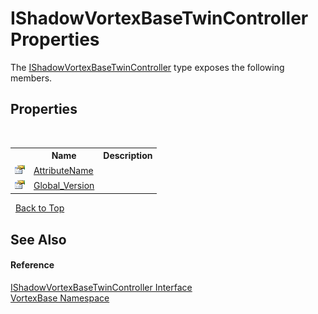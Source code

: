 # IShadowVortexBaseTwinController Properties
 

The <a href="T_VortexBase_IShadowVortexBaseTwinController.md">IShadowVortexBaseTwinController</a> type exposes the following members.


## Properties
&nbsp;<table><tr><th></th><th>Name</th><th>Description</th></tr><tr><td>![Public property](media/pubproperty.gif "Public property")</td><td><a href="P_VortexBase_IShadowVortexBaseTwinController_AttributeName.md">AttributeName</a></td><td /></tr><tr><td>![Public property](media/pubproperty.gif "Public property")</td><td><a href="P_VortexBase_IShadowVortexBaseTwinController_Global_Version.md">Global_Version</a></td><td /></tr></table>&nbsp;
<a href="#ishadowvortexbasetwincontroller-properties">Back to Top</a>

## See Also


#### Reference
<a href="T_VortexBase_IShadowVortexBaseTwinController.md">IShadowVortexBaseTwinController Interface</a><br /><a href="N_VortexBase.md">VortexBase Namespace</a><br />
